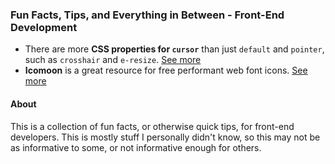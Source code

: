 ### Fun Facts, Tips, and Everything in Between - Front-End Development
* There are more **CSS properties for `cursor`** than just `default` and `pointer`, such as `crosshair` and `e-resize`. [See more](http://www.w3schools.com/cssref/pr_class_cursor.asp)
* **Icomoon** is a great resource for free performant web font icons. [See more](https://icomoon.io/)

#### About
This is a collection of fun facts, or otherwise quick tips, for front-end developers. This is mostly stuff I personally didn't know, so this may not be as informative to some, or not informative enough for others. 
